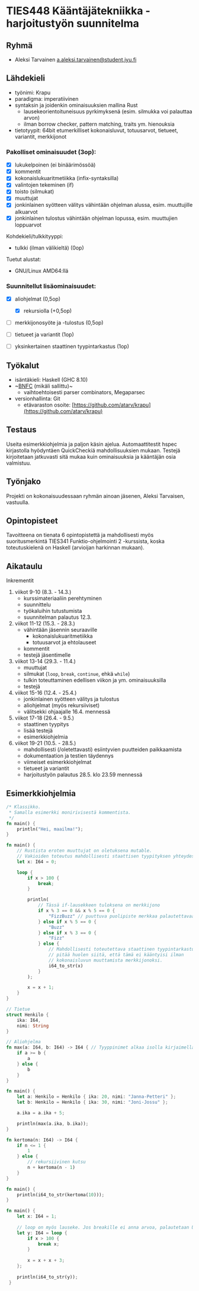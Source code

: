 
# TIES448 Kääntäjätekniikka - harjoitustyön suunnitelma

## Ryhmä
- Aleksi Tarvainen <a.aleksi.tarvainen@student.jyu.fi>

## Lähdekieli
- työnimi: Krapu
- paradigma: imperatiivinen
- syntaksin ja joidenkin ominaisuuksien mallina Rust
    - lausekeorientoituneisuus pyrkimyksenä (esim. silmukka voi palauttaa arvon)
    - ilman borrow checker, pattern matching, traits ym. hienouksia
- tietotyypit: 64bit etumerkilliset kokonaisluvut, totuusarvot, tietueet, variantit, merkkijonot

### Pakolliset ominaisuudet (3op):

- [x] lukukelpoinen (ei binäärimössöä)
- [x] kommentit
- [x] kokonaislukuaritmetiikka (infix-syntaksilla) 
- [x] valintojen tekeminen (if)
- [x] toisto (silmukat)
- [x] muuttujat
- [x] jonkinlainen syötteen välitys vähintään ohjelman alussa, esim. muuttujille alkuarvot
- [x] jonkinlainen tulostus vähintään ohjelman lopussa, esim. muuttujien loppuarvot

Kohdekieli/tulkkityyppi: 
- tulkki (ilman välikieltä) (0op)

Tuetut alustat:
- GNU/Linux AMD64:llä

### Suunnitellut lisäominaisuudet:

 - [x] aliohjelmat (0,5op)
    - [x] rekursiolla (+0,5op)
- [ ] merkkijonosyöte ja -tulostus (0,5op)
- [ ] tietueet ja variantit (1op)
- [ ] yksinkertainen staattinen tyypintarkastus (1op)


## Työkalut
- isäntäkieli: Haskell (GHC 8.10)
- ~[BNFC](http://bnfc.digitalgrammars.com/) (mikäli sallittu)~
    - vaihtoehtoisesti parser combinators, Megaparsec
- versionhallinta: Git
    - etävaraston osoite: [https://github.com/atarv/krapu](https://github.com/atarv/krapu)

## Testaus
Useita esimerkkiohjelmia ja paljon käsin ajelua. Automaattitestit hspec kirjastolla hyödyntäen QuickCheckiä mahdollisuuksien mukaan. Testejä kirjoitetaan jatkuvasti sitä mukaa kuin ominaisuuksia ja kääntäjän osia valmistuu.

## Työnjako
Projekti on kokonaisuudessaan ryhmän ainoan jäsenen, Aleksi Tarvaisen, vastuulla.

## Opintopisteet

Tavoitteena on tienata 6 opintopistettä ja mahdollisesti myös suoritusmerkintä TIES341 Funktio-ohjelmointi 2 -kurssista, koska toteutuskielenä on Haskell (arvioijan harkinnan mukaan).

## Aikataulu
Inkrementit
1. viikot 9-10 (8.3. - 14.3.)
    - kurssimateriaaliin perehtyminen
    - suunnittelu
    - työkaluihin tutustumista
    - suunnitelman palautus 12.3.
2. viikot 11-12 (15.3. - 28.3.)
    - vähintään jäsennin seuraaville
        - kokonaislukuaritmetiikka
        - totuusarvot ja ehtolauseet
    - kommentit
    - testejä jäsentimelle
3. viikot 13-14 (29.3. - 11.4.)
    - muuttujat
    - silmukat (`loop`, `break`, `continue`, ehkä `while`)
    - tulkin toteuttaminen edellisen viikon ja ym. ominaisuuksilla
    - testejä
4. viikot 15-16 (12.4. - 25.4.)
    - jonkinlainen syötteen välitys ja tulostus
    - aliohjelmat (myös rekursiiviset)
    - välitsekki ohjaajalle 16.4. mennessä
5. viikot 17-18 (26.4. - 9.5.)
    - staattinen tyypitys
    - lisää testejä
    - esimerkkiohjelmia
6. viikot 19-21 (10.5. - 28.5.)
    - mahdollisesti (/oletettavasti) esiintyvien puutteiden paikkaamista
    - dokumentaation ja testien täydennys
    - viimeiset esimerkkiohjelmat
    - tietueet ja variantit
    - harjoitustyön palautus 28.5. klo 23.59 mennessä

## Esimerkkiohjelmia

```rust
/* Klassikko.
 * Samalla esimerkki monirivisestä kommentista.
 */
fn main() {
    println("Hei, maailma!");
}
```

```rust
fn main() {
    // Rustista eroten muuttujat on oletuksena mutable. 
    // Vakioiden toteutus mahdollisesti staattisen tyypityksen yhteydessä.
    let x: I64 = 0;

    loop {
        if x > 100 {
            break;
        }

        println(
            // Tässä if-lausekkeen tuloksena on merkkijono
            if x % 3 == 0 && x % 5 == 0 {
                "FizzBuzz" // puuttuva puolipiste merkkaa palautettavaa arvoa
            } else if x % 5 == 0 {
                "Buzz"
            } else if x % 3 == 0 {
                "Fizz"
            } else {
                // Mahdollisesti toteutettava staattinen tyypintarkastus
                // pitää huolen siitä, että tämä ei kääntyisi ilman
                // kokonaisluvun muuttamista merkkijonoksi.
                i64_to_str(x)
            }
        );

        x = x + 1;
    }
}
```

```rust
// Tietue
struct Henkilo {
    ika: I64,
    nimi: String
}

// Aliohjelma
fn max(a: I64, b: I64) -> I64 { // Tyyppinimet alkaa isolla kirjaimella
    if a >= b {
        a
    } else {
        b
    }
}

fn main() {
    let a: Henkilo = Henkilo { ika: 20, nimi: "Janna-Petteri" };
    let b: Henkilo = Henkilo { ika: 30, nimi: "Joni-Jossu" };

    a.ika = a.ika + 5;

    println(max(a.ika, b.ika));
}
```

```rust
fn kertoma(n: I64) -> I64 {
    if n <= 1 {
        1
    } else {
        // rekursiivinen kutsu
        n + kertoma(n - 1)
    }
}

fn main() {
    println(i64_to_str(kertoma(10)));
}
```

```rust
fn main() {                                                                      
    let x: I64 = 1;                                                               
                                                                                
    // loop on myös lauseke. Jos breakille ei anna arvoa, palautetaan Unit
    let y: I64 = loop {                                                               
        if x > 100 {                                                             
            break x;  
        }                                                                        
                                                                                
        x = x + x + 3;                                                              
    };                                                                           
                                                                                
    println(i64_to_str(y));
 }                                                                                
```
